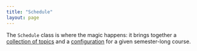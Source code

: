 ```yaml
---
title: "Schedule"
layout: page
---
```



The `Schedule` class is where the magic happens: it brings together a [collection of topics](../topics/) and a [configuration](../calendarConfig/) for a given semester-long course.
